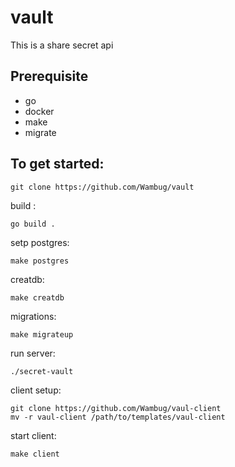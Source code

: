 # vault

This is a share secret api

## Prerequisite
- go
- docker
- make
- migrate

## To get started:
```
git clone https://github.com/Wambug/vault
``` 
build :
```
go build .
```
setp postgres:
```
make postgres
```
creatdb:
```
make creatdb
```
migrations:
```
make migrateup
```
run server:
```
./secret-vault
```

client setup:
```
git clone https://github.com/Wambug/vaul-client
mv -r vaul-client /path/to/templates/vaul-client
```

start client:
```
make client
```
